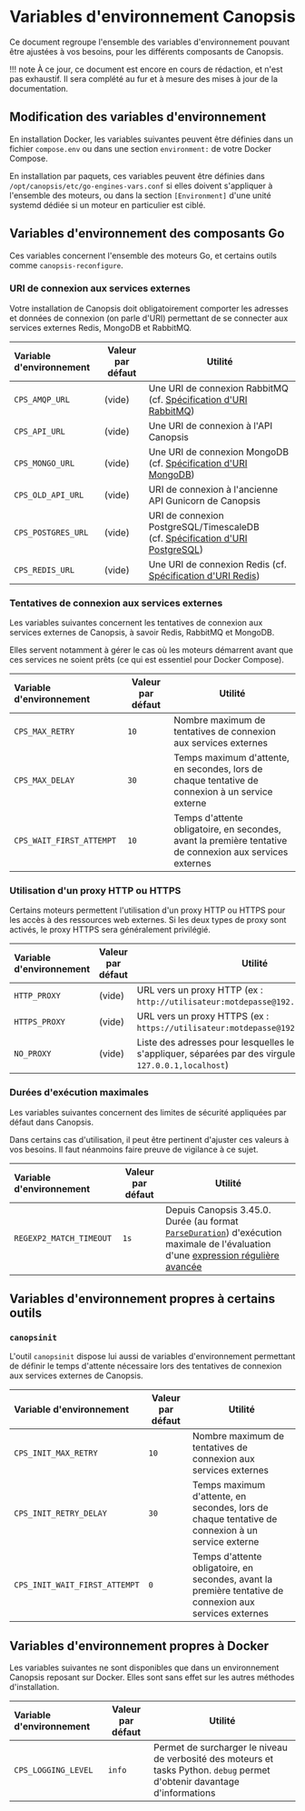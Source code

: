 # Variables d'environnement Canopsis

Ce document regroupe l'ensemble des variables d'environnement pouvant être ajustées à vos besoins, pour les différents composants de Canopsis.

!!! note
    À ce jour, ce document est encore en cours de rédaction, et n'est pas exhaustif. Il sera complété au fur et à mesure des mises à jour de la documentation.

## Modification des variables d'environnement

En installation Docker, les variables suivantes peuvent être définies dans un fichier `compose.env` ou dans une section `environment:` de votre Docker Compose.

En installation par paquets, ces variables peuvent être définies dans `/opt/canopsis/etc/go-engines-vars.conf` si elles doivent s'appliquer à l'ensemble des moteurs, ou dans la section `[Environment]` d'une unité systemd dédiée si un moteur en particulier est ciblé.

## Variables d'environnement des composants Go

Ces variables concernent l'ensemble des moteurs Go, et certains outils comme `canopsis-reconfigure`.

### URI de connexion aux services externes

Votre installation de Canopsis doit obligatoirement comporter les adresses et données de connexion (on parle d'URI) permettant de se connecter aux services externes Redis, MongoDB et RabbitMQ.

| Variable d'environnement | Valeur par défaut | Utilité |
|:-------------------------|-------------------|---------|
| `CPS_AMQP_URL` | (vide) | Une URI de connexion RabbitMQ (cf. [Spécification d'URI RabbitMQ](https://www.rabbitmq.com/uri-spec.html)) |
| `CPS_API_URL` | (vide) | Une URI de connexion à l'API Canopsis |
| `CPS_MONGO_URL` | (vide) | Une URI de connexion MongoDB (cf. [Spécification d'URI MongoDB](https://docs.mongodb.com/v4.2/reference/connection-string/)) |
| `CPS_OLD_API_URL` | (vide) | URI de connexion à l'ancienne API Gunicorn de Canopsis |
| `CPS_POSTGRES_URL` | (vide) | URI de connexion PostgreSQL/TimescaleDB (cf. [Spécification d'URI PostgreSQL](https://www.postgresql.org/docs/13/libpq-connect.html#LIBPQ-CONNSTRING)) |
| `CPS_REDIS_URL` | (vide) | Une URI de connexion Redis (cf. [Spécification d'URI Redis](https://www.iana.org/assignments/uri-schemes/prov/redis)) |

### Tentatives de connexion aux services externes

Les variables suivantes concernent les tentatives de connexion aux services externes de Canopsis, à savoir Redis, RabbitMQ et MongoDB.

Elles servent notamment à gérer le cas où les moteurs démarrent avant que ces services ne soient prêts (ce qui est essentiel pour Docker Compose).

| Variable d'environnement | Valeur par défaut | Utilité |
|:-------------------------|-------------------|---------|
| `CPS_MAX_RETRY` | `10` | Nombre maximum de tentatives de connexion aux services externes |
| `CPS_MAX_DELAY` | `30` | Temps maximum d'attente, en secondes, lors de chaque tentative de connexion à un service externe |
| `CPS_WAIT_FIRST_ATTEMPT` | `10` | Temps d'attente obligatoire, en secondes, avant la première tentative de connexion aux services externes |

### Utilisation d'un proxy HTTP ou HTTPS

Certains moteurs permettent l'utilisation d'un proxy HTTP ou HTTPS pour les accès à des ressources web externes. Si les deux types de proxy sont activés, le proxy HTTPS sera généralement privilégié.

| Variable d'environnement | Valeur par défaut | Utilité |
|:-------------------------|-------------------|---------|
| `HTTP_PROXY` | (vide) | URL vers un proxy HTTP (ex : `http://utilisateur:motdepasse@192.168.0.253:3128/`) |
| `HTTPS_PROXY` | (vide) | URL vers un proxy HTTPS (ex : `https://utilisateur:motdepasse@192.168.0.253:3128/`) |
| `NO_PROXY` | (vide) | Liste des adresses pour lesquelles le proxy ne doit **pas** s'appliquer, séparées par des virgules (ex : `127.0.0.1,localhost`) |

### Durées d'exécution maximales

Les variables suivantes concernent des limites de sécurité appliquées par défaut dans Canopsis.

Dans certains cas d'utilisation, il peut être pertinent d'ajuster ces valeurs à vos besoins. Il faut néanmoins faire preuve de vigilance à ce sujet.

| Variable d'environnement | Valeur par défaut | Utilité |
|:-------------------------|-------------------|---------|
| `REGEXP2_MATCH_TIMEOUT` | `1s` | Depuis Canopsis 3.45.0. Durée (au format [`ParseDuration`](https://golang.org/pkg/time/#ParseDuration)) d'exécution maximale de l'évaluation d'une [expression régulière avancée](../../guide-utilisation/formats-et-syntaxe/format-regex.md) |

## Variables d'environnement propres à certains outils

### `canopsinit`

L'outil `canopsinit` dispose lui aussi de variables d'environnement permettant de définir le temps d'attente nécessaire lors des tentatives de connexion aux services externes de Canopsis.

| Variable d'environnement | Valeur par défaut | Utilité |
|:-------------------------|-------------------|---------|
| `CPS_INIT_MAX_RETRY` | `10` | Nombre maximum de tentatives de connexion aux services externes |
| `CPS_INIT_RETRY_DELAY` | `30` | Temps maximum d'attente, en secondes, lors de chaque tentative de connexion à un service externe |
| `CPS_INIT_WAIT_FIRST_ATTEMPT` | `0` | Temps d'attente obligatoire, en secondes, avant la première tentative de connexion aux services externes |

## Variables d'environnement propres à Docker

Les variables suivantes ne sont disponibles que dans un environnement Canopsis reposant sur Docker. Elles sont sans effet sur les autres méthodes d'installation.

| Variable d'environnement | Valeur par défaut | Utilité |
|:-------------------------|-------------------|---------|
| `CPS_LOGGING_LEVEL` | `info` | Permet de surcharger le niveau de verbosité des moteurs et tasks Python. `debug` permet d'obtenir davantage d'informations |
